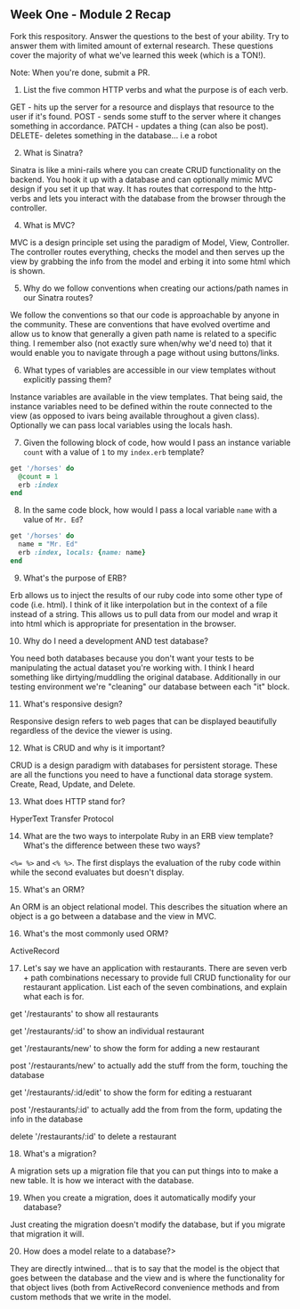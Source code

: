 ## Week One - Module 2 Recap

Fork this respository. Answer the questions to the best of your ability. Try to answer them with limited amount of external research. These questions cover the majority of what we've learned this week (which is a TON!). 

Note: When you're done, submit a PR. 

1. List the five common HTTP verbs and what the purpose is of each verb. <br>

GET - hits up the server for a resource and displays that resource to the user if it's found.
POST - sends some stuff to the server where it changes something in accordance.
PATCH - updates a thing (can also be post).
DELETE- deletes something in the database... i.e a robot

2. What is Sinatra?<br>

Sinatra is like a mini-rails where you can create CRUD functionality on the backend. You hook it up with a database and can optionally mimic MVC design if you set it up that way. It has routes that correspond to the http-verbs and lets you interact with the database from the browser through the controller.

4. What is MVC?<br>

MVC is a design principle set using the paradigm of Model, View, Controller. The controller routes everything, checks the model and then serves up the view by grabbing the info from the model and erbing it into some html which is shown.

5. Why do we follow conventions when creating our actions/path names in our Sinatra routes?<br>

We follow the conventions so that our code is approachable by anyone in the community. These are conventions that have evolved overtime and allow us to know that generally a given path name is related to a specific thing. I remember also (not exactly sure when/why we'd need to) that it would enable you to navigate through a page without using buttons/links.

6. What types of variables are accessible in our view templates without explicitly passing them?<br>

Instance variables are available in the view templates. That being said, the instance variables need to be defined within the route connected to the view (as opposed to ivars being available throughout a given class). Optionally we can pass local variables using the locals hash.

7. Given the following block of code, how would I pass an instance variable `count` with a value of `1` to my `index.erb` template?
  
```ruby
get '/horses' do
  @count = 1
  erb :index
end
```

8. In the same code block, how would I pass a local variable `name` with a value of `Mr. Ed`?
  
```ruby
get '/horses' do
  name = "Mr. Ed"
  erb :index, locals: {name: name}
end
```
9. What's the purpose of ERB?<br>

Erb allows us to inject the results of our ruby code into some other type of code (i.e. html). I think of it like interpolation but in the context of a file instead of a string. This allows us to pull data from our model and wrap it into html which is appropriate for presentation in the browser.

10. Why do I need a development AND test database?<br>

You need both databases because you don't want your tests to be manipulating the actual dataset you're working with. I think I heard something like dirtying/muddling the original database. Additionally in our testing environment we're "cleaning" our database between each "it" block.

11. What's responsive design?<br>

Responsive design refers to web pages that can be displayed beautifully regardless of the device the viewer is using.

12. What is CRUD and why is it important?<br>

CRUD is a design paradigm with databases for persistent storage. These are all the functions you need to have a functional data storage system. Create, Read, Update, and Delete.

13. What does HTTP stand for? <br>

HyperText Transfer Protocol

14. What are the two ways to interpolate Ruby in an ERB view template? What's the difference between these two ways?<br>

`<%= %>` and `<% %>`. The first displays the evaluation of the ruby code within while the second evaluates but doesn't display.

15. What's an ORM?<br>

An ORM is an object relational model. This describes the situation where an object is a go between a database and the view in MVC.

16. What's the most commonly used ORM?<br>

ActiveRecord 

17. Let's say we have an application with restaurants. There are seven verb + path combinations necessary to provide full CRUD functionality for our restaurant application. List each of the seven combinations, and explain what each is for. <br>

get '/restaurants' to show all restaurants

get '/restaurants/:id' to show an individual restaurant

get '/restaurants/new' to show the form for adding a new restaurant

post '/restaurants/new' to actually add the stuff from the form, touching the database

get '/restaurants/:id/edit' to show the form for editing a restuarant

post '/restaurants/:id' to actually add the from from the form, updating the info in the database

delete '/restaurants/:id' to delete a restaurant

18. What's a migration? <br>

A migration sets up a migration file that you can put things into to make a new table. It is how we interact with the database.

19. When you create a migration, does it automatically modify your database?<br>

Just creating the migration doesn't modify the database, but if you migrate that migration it will.

20. How does a model relate to a database?><br>

They are directly intwined... that is to say that the model is the object that goes between the database and the view and is where the functionality for that object lives (both from ActiveRecord convenience methods and from custom methods that we write in the model.


